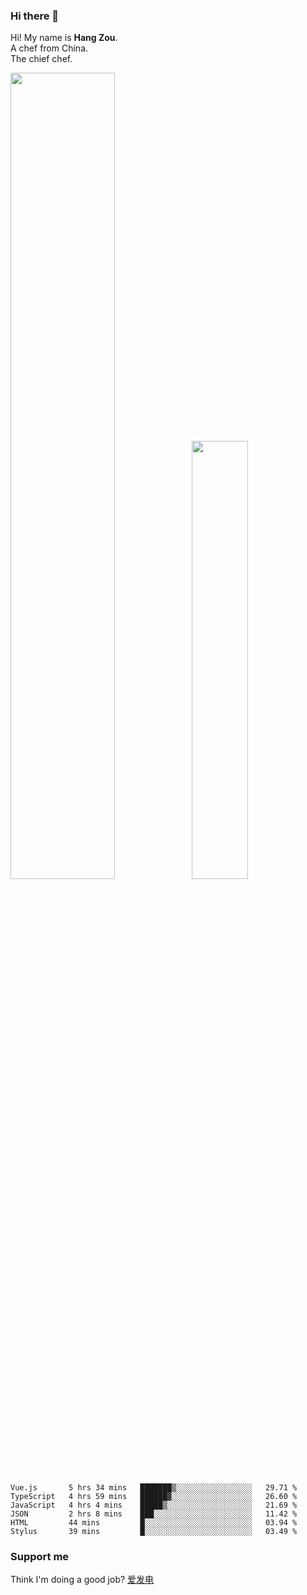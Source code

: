 ### Hi there 👋

Hi! My name is **Hang Zou**.  
A chef from China.  
The chief chef.

<img align="" width="57.5%" src="https://github-readme-stats.vercel.app/api?username=zouhangwithsweet&hide_title=true&hide_border=true&show_icons=true&include_all_commits=true&line_height=21" /><img align="" width="42.4%" src="https://github-readme-stats.vercel.app/api/top-langs/?username=zouhangwithsweet&hide_title=true&hide_border=true&layout=compact" />

<!--START_SECTION:waka-->

```text
Vue.js       5 hrs 34 mins   ███████▒░░░░░░░░░░░░░░░░░   29.71 %
TypeScript   4 hrs 59 mins   ██████▓░░░░░░░░░░░░░░░░░░   26.60 %
JavaScript   4 hrs 4 mins    █████▒░░░░░░░░░░░░░░░░░░░   21.69 %
JSON         2 hrs 8 mins    ███░░░░░░░░░░░░░░░░░░░░░░   11.42 %
HTML         44 mins         █░░░░░░░░░░░░░░░░░░░░░░░░   03.94 %
Stylus       39 mins         █░░░░░░░░░░░░░░░░░░░░░░░░   03.49 %
```

<!--END_SECTION:waka-->

### Support me

Think I'm doing a good job? [爱发电](https://afdian.net/@zouhangsweet)
